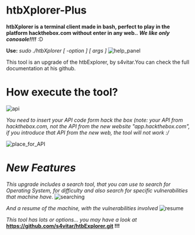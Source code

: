 # htbXplorer-Plus
**htbXplorer is a terminal client made in bash, perfect to play in the platform hackthebox.com without enter in any web..** ***We like only conosole!!!!*** :D 

**Use:**      _sudo ./htbXplorer [ -option ] [ args ]_
![help_panel](https://user-images.githubusercontent.com/86801785/188474507-5dd13e3e-1d46-41da-beb7-ab7d15475845.JPG)

This tool is an upgrade of the htbExplorer, by s4vitar.You can check the full documentation at his github.

# **How execute the tool?**
![api](https://user-images.githubusercontent.com/86801785/188472132-c77d6d71-2302-4cef-aa10-d1ab4e810bd8.JPG)


_You need to insert your API code form hack the box (note: your API from hackthebox.com, not the API from the new website "app.hackthebox.com", if you introduce that API from the new web, the tool will not work :/_


![place_for_API](https://user-images.githubusercontent.com/86801785/188473271-e7cf01f7-a4cb-4453-bdd8-4700233e6c05.jpg)

# _New Features_

*This upgrade includes a search tool, that you can use to search for Operating System, for difficulty and also search for specific vulnerabilities that machine have.*
![searching](https://user-images.githubusercontent.com/86801785/188509028-5c70dd35-bd9b-44cf-924e-2892788dbd82.JPG)


_And a resume of the machine, with the vulnerabilities involved_
![resume](https://user-images.githubusercontent.com/86801785/188473032-39692e44-8141-4d2b-a1f9-decadc37577a.JPG)



_This tool has lots or options... you may have a look at_ **https://github.com/s4vitar/htbExplorer.git !!!**
